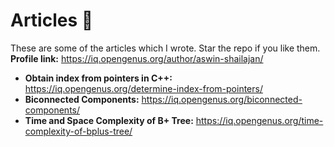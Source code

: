 # Articles 📝

These are some of the articles which I wrote. Star the repo if you like them.
**Profile link:** https://iq.opengenus.org/author/aswin-shailajan/

- **Obtain index from pointers in C++:** https://iq.opengenus.org/determine-index-from-pointers/
- **Biconnected Components:** https://iq.opengenus.org/biconnected-components/
- **Time and Space Complexity of B+ Tree:** https://iq.opengenus.org/time-complexity-of-bplus-tree/
